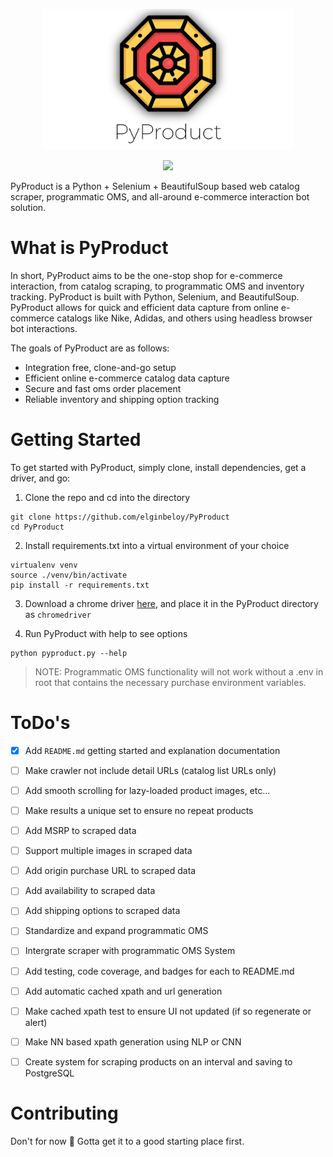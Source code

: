 <p align="center"><img src="assets/logo.svg" width="400" title="PyProduct Logo"></p>

<p align="center">
    <a href="https://github.com/elginbeloy/PyProduct/blob/master/LICENSE">
        <img src="https://img.shields.io/github/license/elginbeloy/PyProduct">
    </a>
</p>


PyProduct is a Python + Selenium + BeautifulSoup based web catalog scraper, programmatic OMS, and all-around e-commerce interaction bot solution.

# What is PyProduct

In short, PyProduct aims to be the one-stop shop for e-commerce interaction, from catalog scraping, to programmatic OMS and inventory tracking. PyProduct is built with Python, Selenium, and BeautifulSoup. PyProduct allows for quick and efficient data capture from online e-commerce catalogs like Nike, Adidas, and others using headless browser bot interactions.

The goals of PyProduct are as follows:
- Integration free, clone-and-go setup
- Efficient online e-commerce catalog data capture
- Secure and fast oms order placement
- Reliable inventory and shipping option tracking

# Getting Started

To get started with PyProduct, simply clone, install dependencies, get a driver, and go:

1. Clone the repo and cd into the directory

```
git clone https://github.com/elginbeloy/PyProduct
cd PyProduct
```

2. Install requirements.txt into a virtual environment of your choice

```
virtualenv venv
source ./venv/bin/activate
pip install -r requirements.txt
```

3. Download a chrome driver [here](https://chromedriver.chromium.org/downloads), and place it in the PyProduct directory as `chromedriver`

4. Run PyProduct with help to see options 

```
python pyproduct.py --help
```

> NOTE: Programmatic OMS functionality will not work without a .env in root that contains the necessary purchase environment variables.

# ToDo's

- [x] Add `README.md` getting started and explanation documentation
- [ ] Make crawler not include detail URLs (catalog list URLs only)
- [ ] Add smooth scrolling for lazy-loaded product images, etc...
- [ ] Make results a unique set to ensure no repeat products

- [ ] Add MSRP to scraped data
- [ ] Support multiple images in scraped data
- [ ] Add origin purchase URL to scraped data 
- [ ] Add availability to scraped data
- [ ] Add shipping options to scraped data

- [ ] Standardize and expand programmatic OMS
- [ ] Intergrate scraper with programmatic OMS System

- [ ] Add testing, code coverage, and badges for each to README.md

- [ ] Add automatic cached xpath and url generation
- [ ] Make cached xpath test to ensure UI not updated (if so regenerate or alert)
- [ ] Make NN based xpath generation using NLP or CNN
- [ ] Create system for scraping products on an interval and saving to PostgreSQL

# Contributing

Don't for now 🤷 Gotta get it to a good starting place first.
